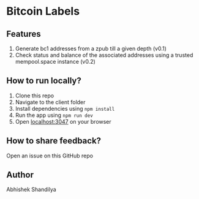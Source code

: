 # Bitcoin Labels

## Features

1. Generate bc1 addresses from a zpub till a given depth (v0.1)
2. Check status and balance of the associated addresses using a trusted mempool.space instance (v0.2)

## How to run locally?

1. Clone this repo
2. Navigate to the client folder
3. Install dependencies using `npm install`
4. Run the app using `npm run dev`
5. Open [localhost:3047](http://localhost:3047) on your browser

## How to share feedback?

Open an issue on this GitHub repo

## Author

Abhishek Shandilya
